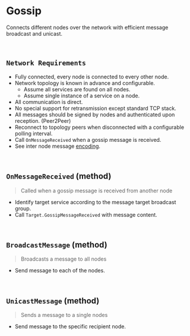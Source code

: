 # Gossip

Connects different nodes over the network with efficient message broadcast and unicast.

&nbsp;
## `Network Requirements`

* Fully connected, every node is connected to every other node.
* Network topology is known in advance and configurable.
  * Assume all services are found on all nodes.
  * Assume single instance of a service on a node.
* All communication is direct.
* No special support for retransmission except standard TCP stack.
* All messages should be signed by nodes and authenticated upon reception. (Peer2Peer)
* Reconnect to topology peers when disconnected with a configurable polling interval.
* Call `OnMessageReceived` when a gossip message is received.
* See inter node message [encoding](../../interfaces/protocol/gossip/json-over-websocket.md).

&nbsp;
## `OnMessageReceived` (method)
> Called when a gossip message is received from another node

* Identify target service according to the message target broadcast group.
* Call `Target.GossipMessageReceived` with message content.

&nbsp;
## `BroadcastMessage` (method)
> Broadcasts a message to all nodes

* Send message to each of the nodes.

&nbsp;
## `UnicastMessage` (method)
> Sends a message to a single nodes

* Send message to the specific recipient node.
